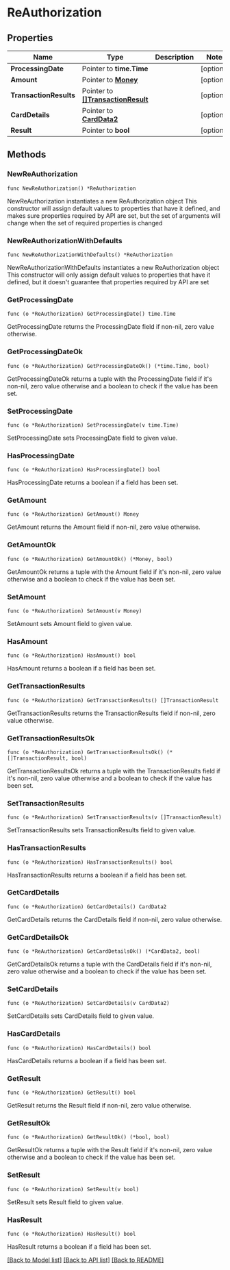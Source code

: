 # ReAuthorization

## Properties

Name | Type | Description | Notes
------------ | ------------- | ------------- | -------------
**ProcessingDate** | Pointer to **time.Time** |  | [optional] 
**Amount** | Pointer to [**Money**](Money.md) |  | [optional] 
**TransactionResults** | Pointer to [**[]TransactionResult**](TransactionResult.md) |  | [optional] 
**CardDetails** | Pointer to [**CardData2**](CardData2.md) |  | [optional] 
**Result** | Pointer to **bool** |  | [optional] 

## Methods

### NewReAuthorization

`func NewReAuthorization() *ReAuthorization`

NewReAuthorization instantiates a new ReAuthorization object
This constructor will assign default values to properties that have it defined,
and makes sure properties required by API are set, but the set of arguments
will change when the set of required properties is changed

### NewReAuthorizationWithDefaults

`func NewReAuthorizationWithDefaults() *ReAuthorization`

NewReAuthorizationWithDefaults instantiates a new ReAuthorization object
This constructor will only assign default values to properties that have it defined,
but it doesn't guarantee that properties required by API are set

### GetProcessingDate

`func (o *ReAuthorization) GetProcessingDate() time.Time`

GetProcessingDate returns the ProcessingDate field if non-nil, zero value otherwise.

### GetProcessingDateOk

`func (o *ReAuthorization) GetProcessingDateOk() (*time.Time, bool)`

GetProcessingDateOk returns a tuple with the ProcessingDate field if it's non-nil, zero value otherwise
and a boolean to check if the value has been set.

### SetProcessingDate

`func (o *ReAuthorization) SetProcessingDate(v time.Time)`

SetProcessingDate sets ProcessingDate field to given value.

### HasProcessingDate

`func (o *ReAuthorization) HasProcessingDate() bool`

HasProcessingDate returns a boolean if a field has been set.

### GetAmount

`func (o *ReAuthorization) GetAmount() Money`

GetAmount returns the Amount field if non-nil, zero value otherwise.

### GetAmountOk

`func (o *ReAuthorization) GetAmountOk() (*Money, bool)`

GetAmountOk returns a tuple with the Amount field if it's non-nil, zero value otherwise
and a boolean to check if the value has been set.

### SetAmount

`func (o *ReAuthorization) SetAmount(v Money)`

SetAmount sets Amount field to given value.

### HasAmount

`func (o *ReAuthorization) HasAmount() bool`

HasAmount returns a boolean if a field has been set.

### GetTransactionResults

`func (o *ReAuthorization) GetTransactionResults() []TransactionResult`

GetTransactionResults returns the TransactionResults field if non-nil, zero value otherwise.

### GetTransactionResultsOk

`func (o *ReAuthorization) GetTransactionResultsOk() (*[]TransactionResult, bool)`

GetTransactionResultsOk returns a tuple with the TransactionResults field if it's non-nil, zero value otherwise
and a boolean to check if the value has been set.

### SetTransactionResults

`func (o *ReAuthorization) SetTransactionResults(v []TransactionResult)`

SetTransactionResults sets TransactionResults field to given value.

### HasTransactionResults

`func (o *ReAuthorization) HasTransactionResults() bool`

HasTransactionResults returns a boolean if a field has been set.

### GetCardDetails

`func (o *ReAuthorization) GetCardDetails() CardData2`

GetCardDetails returns the CardDetails field if non-nil, zero value otherwise.

### GetCardDetailsOk

`func (o *ReAuthorization) GetCardDetailsOk() (*CardData2, bool)`

GetCardDetailsOk returns a tuple with the CardDetails field if it's non-nil, zero value otherwise
and a boolean to check if the value has been set.

### SetCardDetails

`func (o *ReAuthorization) SetCardDetails(v CardData2)`

SetCardDetails sets CardDetails field to given value.

### HasCardDetails

`func (o *ReAuthorization) HasCardDetails() bool`

HasCardDetails returns a boolean if a field has been set.

### GetResult

`func (o *ReAuthorization) GetResult() bool`

GetResult returns the Result field if non-nil, zero value otherwise.

### GetResultOk

`func (o *ReAuthorization) GetResultOk() (*bool, bool)`

GetResultOk returns a tuple with the Result field if it's non-nil, zero value otherwise
and a boolean to check if the value has been set.

### SetResult

`func (o *ReAuthorization) SetResult(v bool)`

SetResult sets Result field to given value.

### HasResult

`func (o *ReAuthorization) HasResult() bool`

HasResult returns a boolean if a field has been set.


[[Back to Model list]](../README.md#documentation-for-models) [[Back to API list]](../README.md#documentation-for-api-endpoints) [[Back to README]](../README.md)


